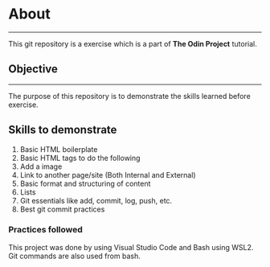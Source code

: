 # About
---
This git repository is a exercise which is a part of **The Odin Project** tutorial.

## Objective
---
The purpose of this repository is to demonstrate the skills learned before exercise.

## Skills to demonstrate
1. Basic HTML boilerplate 
2. Basic HTML tags to do the following
  1. Add a image
  2. Link to another page/site (Both Internal and External)
  3. Basic format and structuring of content
  4. Lists
3. Git essentials like add, commit, log, push, etc.
4. Best git commit practices

### Practices followed
This project was done by using Visual Studio Code and Bash using WSL2.
Git commands are also used from bash.
